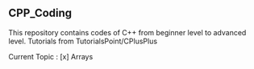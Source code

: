 ## CPP_Coding

This repository contains codes of C++ from beginner level to advanced level.
Tutorials from TutorialsPoint/CPlusPlus

Current Topic :
[x] Arrays
